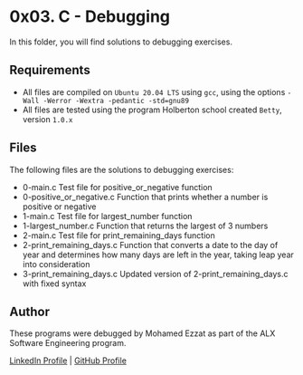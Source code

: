 # 0x03. C - Debugging
In this folder, you will find solutions to debugging exercises.

## Requirements
- All files are compiled on `Ubuntu 20.04 LTS` using `gcc`, using the options `-Wall -Werror -Wextra -pedantic -std=gnu89`
- All files are tested using the program Holberton school created `Betty`, version `1.0.x`

## Files
The following files are the solutions to debugging exercises:

- 0-main.c	Test file for positive_or_negative function
- 0-positive_or_negative.c	Function that prints whether a number is positive or negative
- 1-main.c	Test file for largest_number function
- 1-largest_number.c	Function that returns the largest of 3 numbers
- 2-main.c	Test file for print_remaining_days function
- 2-print_remaining_days.c	Function that converts a date to the day of year and determines how many days are left in the year, taking leap year into consideration
- 3-print_remaining_days.c	Updated version of 2-print_remaining_days.c with fixed syntax

## Author
These programs were debugged by Mohamed Ezzat as part of the ALX Software Engineering program.

[LinkedIn Profile](https://www.linkedin.com/in/mohamed-ezzat01/) | [GitHub Profile](https://github.com/mohvmedezzvt)
